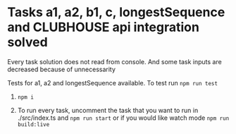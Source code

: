 # Tasks a1, a2, b1, c, longestSequence and CLUBHOUSE api integration solved

Every task solution does not read from console. And some task inputs are decreased because of unnecessarity

Tests for a1, a2 and longestSequence available. To test run `npm run test`

1. `npm i`

2. To run every task, uncomment the task that you want to run in ./src/index.ts and `npm run start` or if you would like watch mode `npm run build:live` 